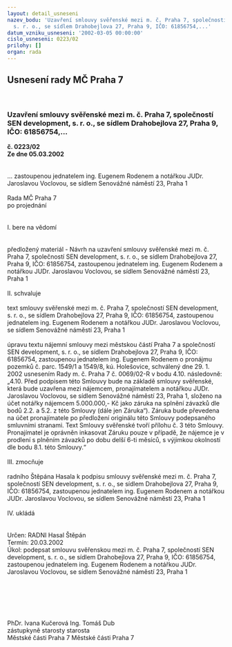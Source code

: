 ```yaml
---
layout: detail_usneseni
nazev_bodu: 'Uzavření smlouvy svěřenské mezi m. č. Praha 7, společností SEN development,
  s. r. o., se sídlem Drahobejlova 27, Praha 9, IČO: 61856754,...'
datum_vzniku_usneseni: '2002-03-05 00:00:00'
cislo_usneseni: 0223/02
prilohy: []
organ: rada
---
```

<div id="ucUsn_pList" class="usn">
	<span><h2>Usnesení rady MČ Praha 7 </h2>
<br></span><div class="standBody">
<span><h3>Uzavření smlouvy svěřenské mezi m. č. Praha 7, společností SEN development, s. r. o., se sídlem Drahobejlova 27, Praha 9, IČO: 61856754,...</h3></span><div class="center">
		<strong>č. 0223/02</strong><br>
	</div>
<div class="center">
		<strong>Ze dne 05.03.2002</strong><br><br>
	</div>
<br>... zastoupenou jednatelem ing. Eugenem Rodenem a notářkou JUDr. Jaroslavou Voclovou, se sídlem Senovážné náměstí 23, Praha 1<br><br>Rada MČ Praha 7<br>po projednání<br><br><br>I.	bere na vědomí<br><br> <br>předložený materiál - Návrh na uzavření smlouvy svěřenské mezi m. č. Praha 7, společností SEN development, s. r. o., se sídlem Drahobejlova 27, Praha 9, IČO: 61856754, zastoupenou jednatelem ing. Eugenem Rodenem a notářkou JUDr. Jaroslavou Voclovou, se sídlem Senovážné náměstí 23, Praha 1<br><br>II.	schvaluje <br><br>text smlouvy svěřenské mezi m. č. Praha 7, společností SEN development, s. r. o., se sídlem Drahobejlova 27, Praha 9, IČO: 61856754, zastoupenou jednatelem ing. Eugenem Rodenem a notářkou JUDr. Jaroslavou Voclovou, se sídlem Senovážné náměstí 23, Praha 1<br><br>úpravu textu nájemní smlouvy mezi městskou částí Praha 7 a společností SEN development, s. r. o., se sídlem Drahobejlova 27, Praha 9, IČO: 61856754, zastoupenou jednatelem ing. Eugenem Rodenem o pronájmu pozemků č. parc. 1549/1 a 1549/8, kú. Holešovice, schválený dne 29. 1. 2002 usnesením Rady m. č. Praha 7 č. 0069/02-R v bodu 4.10. následovně:<br>„4.10. Před podpisem této Smlouvy bude na základě smlouvy svěřenské, která bude uzavřena mezi nájemcem, pronajímatelem a notářkou JUDr. Jaroslavou Voclovou, se sídlem Senovážné náměstí 23, Praha 1, složeno na účet notářky nájemcem 5.000.000,- Kč jako záruka na splnění závazků dle bodů 2.2. a 5.2. z této Smlouvy (dále jen Záruka“). Záruka bude převedena na účet pronajímatele po předložení originálu této Smlouvy podepsaného smluvními stranami. Text Smlouvy svěřenské tvoří přílohu č. 3 této Smlouvy. Pronajímatel je oprávněn inkasovat Záruku pouze v případě, že nájemce je v prodlení s plněním závazků po dobu delší 6-ti měsíců, s výjimkou okolností dle bodu 8.1. této Smlouvy.“<br><br>III.	zmocňuje <br><br>radního Štěpána Hasala k podpisu smlouvy svěřenské mezi m. č. Praha 7, společností SEN development, s. r. o., se sídlem Drahobejlova 27, Praha 9, IČO: 61856754, zastoupenou jednatelem ing. Eugenem Rodenem a notářkou JUDr. Jaroslavou Voclovou, se sídlem Senovážné náměstí 23, Praha 1<br><br>IV.	ukládá <br><br> <br>Určen:	RADNI Hasal Štěpán<br>Termín: 20.03.2002<br>Úkol:	podepsat smlouvu svěřenskou mezi m. č. Praha 7, společností SEN development, s. r. o., se sídlem Drahobejlova 27, Praha 9, IČO: 61856754, zastoupenou jednatelem ing. Eugenem Rodenem a notářkou JUDr. Jaroslavou Voclovou, se sídlem Senovážné náměstí 23,     Praha 1<br><br><br><br><br><br><br>          PhDr. Ivana Kučerová                                                               Ing. Tomáš Dub<br>            zástupkyně starosty                                                                        starosta<br>           Městské části Praha 7                                                            Městské části Praha 7<br><br> <br><br><br> <br><br>
</div>
</div>
